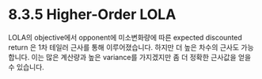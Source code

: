 # 8.3.5 Higher-Order LOLA

LOLA의 objective에서 opponent에 미소변화량에 따른 expected discounted return 은 1차 테일러 근사를 통해 이루어졌습니다. 하지만 더 높은 차수의 근사도 가능합니다. 이는 많은 계산량과 높은 variance를 가지겠지만 좀 더 정확한 근사값을 얻을 수 있습니다.

